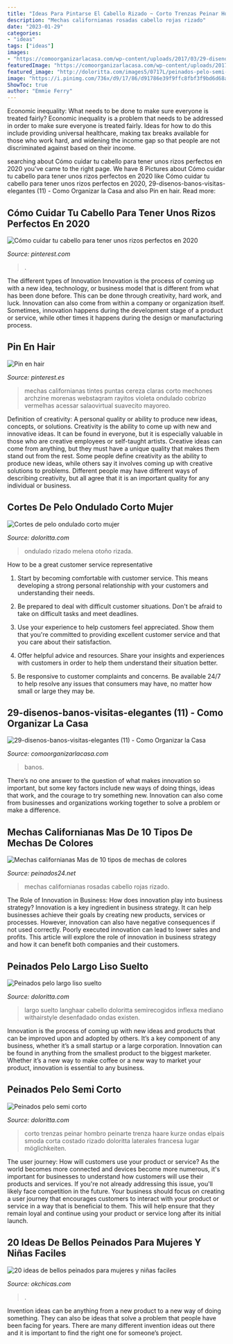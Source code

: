 ```yaml
---
title: "Ideas Para Pintarse El Cabello Rizado ~ Corto Trenzas Peinar Hombro Peinarte Trenza Haare Kurze Ondas Elpais Smoda Corta Costado Rizado Doloritta Laterales Francesa Lugar Möglichkeiten"
description: "Mechas californianas rosadas cabello rojas rizado"
date: "2023-01-29"
categories:
- "ideas"
tags: ["ideas"]
images:
- "https://comoorganizarlacasa.com/wp-content/uploads/2017/03/29-disenos-banos-visitas-elegantes-11-300x225.jpg"
featuredImage: "https://comoorganizarlacasa.com/wp-content/uploads/2017/03/29-disenos-banos-visitas-elegantes-11-300x225.jpg"
featured_image: "http://doloritta.com/images5/0717L/peinados-pelo-semi-corto/peinados-pelo-semi-corto-64_14.jpg"
image: "https://i.pinimg.com/736x/d9/17/86/d91786e39f9ffc8fbf3f9bd6d68a7b4a.jpg"
ShowToc: true
author: "Emmie Ferry"
---
```



Economic inequality: What needs to be done to make sure everyone is treated fairly?
Economic inequality is a problem that needs to be addressed in order to make sure everyone is treated fairly. Ideas for how to do this include providing universal healthcare, making tax breaks available for those who work hard, and widening the income gap so that people are not discriminated against based on their income.

	

		
searching about Cómo cuidar tu cabello para tener unos rizos perfectos en 2020 you've came to the right page. We have 8 Pictures about Cómo cuidar tu cabello para tener unos rizos perfectos en 2020 like Cómo cuidar tu cabello para tener unos rizos perfectos en 2020, 29-disenos-banos-visitas-elegantes (11) - Como Organizar la Casa and also Pin en hair. Read more:
		
    
## Cómo Cuidar Tu Cabello Para Tener Unos Rizos Perfectos En 2020

<img loading=lazy src="https://i.pinimg.com/736x/fb/91/f4/fb91f489078bc5f41ef03672dce345b4.jpg" onerror="this.onerror=null;this.src='https://tse3.mm.bing.net/th?id=OIP.Bs52xQc2Pdf_WY894KmkXQHaLG&amp;pid=15.1';" alt="Cómo cuidar tu cabello para tener unos rizos perfectos en 2020">

_Source: pinterest.com_

>. 

	

The different types of Innovation
Innovation is the process of coming up with a new idea, technology, or business model that is different from what has been done before. This can be done through creativity, hard work, and luck. Innovation can also come from within a company or organization itself. Sometimes, innovation happens during the development stage of a product or service, while other times it happens during the design or manufacturing process.

    
## Pin En Hair

<img loading=lazy src="https://i.pinimg.com/736x/d9/17/86/d91786e39f9ffc8fbf3f9bd6d68a7b4a.jpg" onerror="this.onerror=null;this.src='https://tse2.mm.bing.net/th?id=OIP.FWHW3I60h1D6S81ug7c6qAHaHH&amp;pid=15.1';" alt="Pin en hair">

_Source: pinterest.es_

>mechas californianas tintes puntas cereza claras corto mechones archzine morenas webstaqram rayitos violeta ondulado cobrizo vermelhas acessar salaovirtual suavecito mayoreo. 

	

Definition of creativity: A personal quality or ability to produce new ideas, concepts, or solutions.
Creativity is the ability to come up with new and innovative ideas. It can be found in everyone, but it is especially valuable in those who are creative employees or self-taught artists. Creative ideas can come from anything, but they must have a unique quality that makes them stand out from the rest. Some people define creativity as the ability to produce new ideas, while others say it involves coming up with creative solutions to problems. Different people may have different ways of describing creativity, but all agree that it is an important quality for any individual or business.

    
## Cortes De Pelo Ondulado Corto Mujer

<img loading=lazy src="http://doloritta.com/images5/1118/cortes-de-pelo-ondulado-corto-mujer/cortes-de-pelo-ondulado-corto-mujer-70_9.jpg" onerror="this.onerror=null;this.src='https://tse1.mm.bing.net/th?id=OIP.TLCh-7wropz6nzM1W54NswAAAA&amp;pid=15.1';" alt="Cortes de pelo ondulado corto mujer">

_Source: doloritta.com_

>ondulado rizado melena otoño rizada. 

	

How to be a great customer service representative
1. Start by becoming comfortable with customer service. This means developing a strong personal relationship with your customers and understanding their needs.
2. Be prepared to deal with difficult customer situations. Don't be afraid to take on difficult tasks and meet deadlines.

3. Use your experience to help customers feel appreciated. Show them that you're committed to providing excellent customer service and that you care about their satisfaction.

4. Offer helpful advice and resources. Share your insights and experiences with customers in order to help them understand their situation better.

5. Be responsive to customer complaints and concerns. Be available 24/7 to help resolve any issues that consumers may have, no matter how small or large they may be.

    
## 29-disenos-banos-visitas-elegantes (11) - Como Organizar La Casa

<img loading=lazy src="https://comoorganizarlacasa.com/wp-content/uploads/2017/03/29-disenos-banos-visitas-elegantes-11-300x225.jpg" onerror="this.onerror=null;this.src='https://tse3.mm.bing.net/th?id=OIP.Forcs8fds6oVTroiBW2k3AAAAA&amp;pid=15.1';" alt="29-disenos-banos-visitas-elegantes (11) - Como Organizar la Casa">

_Source: comoorganizarlacasa.com_

>banos. 

	

There’s no one answer to the question of what makes innovation so important, but some key factors include new ways of doing things, ideas that work, and the courage to try something new. Innovation can also come from businesses and organizations working together to solve a problem or make a difference.

    
## Mechas Californianas Mas De 10 Tipos De Mechas De Colores

<img loading=lazy src="https://www.peinados24.net/wp-content/uploads/2019/03/rojas-1.jpg" onerror="this.onerror=null;this.src='https://tse3.mm.bing.net/th?id=OIP.-4HRslOoL3ENpndyShzmtwHaEK&amp;pid=15.1';" alt="Mechas californianas Mas de 10 tipos de mechas de colores">

_Source: peinados24.net_

>mechas californianas rosadas cabello rojas rizado. 

	

The Role of Innovation in Business: How does innovation play into business strategy?
Innovation is a key ingredient in business strategy. It can help businesses achieve their goals by creating new products, services or processes. However, innovation can also have negative consequences if not used correctly. Poorly executed innovation can lead to lower sales and profits. This article will explore the role of innovation in business strategy and how it can benefit both companies and their customers.

    
## Peinados Pelo Largo Liso Suelto

<img loading=lazy src="https://doloritta.com/images5/1118/peinados-pelo-largo-liso-suelto/peinados-pelo-largo-liso-suelto-59_15.jpg" onerror="this.onerror=null;this.src='https://tse4.mm.bing.net/th?id=OIP.It1sirfLnMJk4I2axm3OqAAAAA&amp;pid=15.1';" alt="Peinados pelo largo liso suelto">

_Source: doloritta.com_

>largo suelto langhaar cabello doloritta semirecogidos inflexa mediano withairstyle desenfadado ondas existen. 

	

Innovation is the process of coming up with new ideas and products that can be improved upon and adopted by others. It’s a key component of any business, whether it’s a small startup or a large corporation. Innovation can be found in anything from the smallest product to the biggest marketer. Whether it’s a new way to make coffee or a new way to market your product, innovation is essential to any business.

    
## Peinados Pelo Semi Corto

<img loading=lazy src="http://doloritta.com/images5/0717L/peinados-pelo-semi-corto/peinados-pelo-semi-corto-64_14.jpg" onerror="this.onerror=null;this.src='https://tse1.mm.bing.net/th?id=OIP.-5O0NvCv5ml1QEorShqn9gDMEy&amp;pid=15.1';" alt="Peinados pelo semi corto">

_Source: doloritta.com_

>corto trenzas peinar hombro peinarte trenza haare kurze ondas elpais smoda corta costado rizado doloritta laterales francesa lugar möglichkeiten. 

	

The user journey: How will customers use your product or service?
As the world becomes more connected and devices become more numerous, it's important for businesses to understand how customers will use their products and services. If you're not already addressing this issue, you'll likely face competition in the future.
Your business should focus on creating a user journey that encourages customers to interact with your product or service in a way that is beneficial to them. This will help ensure that they remain loyal and continue using your product or service long after its initial launch.

    
## 20 Ideas De Bellos Peinados Para Mujeres Y Niñas Faciles

<img loading=lazy src="https://www.okchicas.com/wp-content/uploads/2016/02/20-ideas-de-peinados-recogidos-12.jpg" onerror="this.onerror=null;this.src='https://tse3.mm.bing.net/th?id=OIP.cMttBYCtyvokvQ_UpNpOjAHaLE&amp;pid=15.1';" alt="20 ideas de bellos peinados para mujeres y niñas faciles">

_Source: okchicas.com_

>. 

	

Invention ideas can be anything from a new product to a new way of doing something. They can also be ideas that solve a problem that people have been facing for years. There are many different invention ideas out there and it is important to find the right one for someone’s project.

